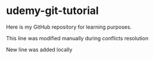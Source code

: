 # udemy-git-tutorial
Here is my GitHub repository for learning purposes.

This line was modified manually during conflicts resolution

New line was added locally
